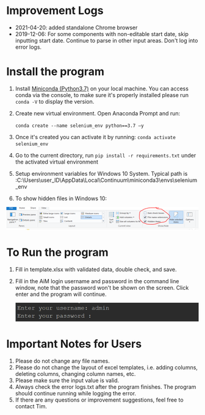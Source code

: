 # Improvement Logs

* 2021-04-20: added standalone Chrome browser
* 2019-12-06: For some components with non-editable start date, skip  inputting start date. Continue to parse in other input areas. Don't log  into error logs.

# Install the program

1. Install [Miniconda (Python3.7)](https://docs.conda.io/en/latest/miniconda.html)  on your local machine. You can access conda via the console, to make sure it's properly installed please run `conda -V` to display the version.

2. Create new virtual environment. Open Anaconda Prompt and run:

    ```conda create --name selenium_env python==3.7 –y```

3.  Once it's created you can activate it by running: ```conda activate selenium_env```

4. Go to the current directory, run ```pip install -r requirements.txt``` under the activated virtual environment

5. Setup environment variables for Windows 10 System. Typical path is :C:\Users\user_ID\AppData\Local\Continuum\miniconda3\envs\selenium_env

6. To show hidden files in Windows 10:

![show hidden files](images/screenshots2.PNG)

# To Run the program

1. Fill in template.xlsx with validated data, double check, and save.

2. Fill in the AiM login username and password in the command line window, note that the password won't be shown on the screen. Click enter and the program will continue.

   ![CMD login screenshots](images/screenshots1.PNG)

 

# Important Notes for Users

1. Please do not change any file names.
2. Please do not change the layout of excel templates, i.e. adding columns, deleting columns, changing column names, etc.
3. Please make sure the input value is valid.
4. Always check the error logs.txt after the program finishes. The program should continue running while logging the error.
5. If there are any questions or improvement suggestions, feel free to contact Tim.